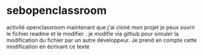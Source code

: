 # sebopenclassroom
activité openclassroom
 maintenant que j'ai cloné mon projet je peux ouvrir le fichier readme et le modifier .
 je modifie via github pour simuler la modification du fichier par un autre développeur.
 Je prend en compte cette modification en écrivant ce texte 
